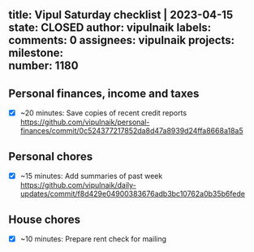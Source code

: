 title:	Vipul Saturday checklist | 2023-04-15
state:	CLOSED
author:	vipulnaik
labels:	
comments:	0
assignees:	vipulnaik
projects:	
milestone:	
number:	1180
--
## Personal finances, income and taxes

- [x] ~20 minutes: Save copies of recent credit reports https://github.com/vipulnaik/personal-finances/commit/0c524377217852da8d47a8939d24ffa8668a18a5

## Personal chores

- [x] ~15 minutes: Add summaries of past week https://github.com/vipulnaik/daily-updates/commit/f8d429e04900383676adb3bc10762a0b35b6fede

## House chores

- [x] ~10 minutes: Prepare rent check for mailing
